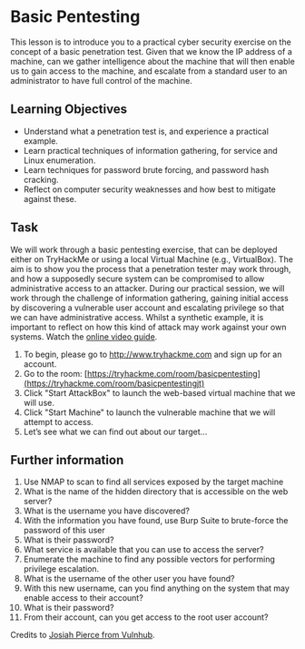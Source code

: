 # Basic Pentesting

This lesson is to introduce you to a practical cyber security exercise on the concept of a basic penetration test. Given that we know the IP address of a machine, can we gather intelligence about the machine that will then enable us to gain access to the machine, and escalate from a standard user to an administrator to have full control of the machine.

## Learning Objectives

- Understand what a penetration test is, and experience a practical example.
- Learn practical techniques of information gathering, for service and Linux enumeration.
- Learn techniques for password brute forcing, and password hash cracking.
- Reflect on computer security weaknesses and how best to mitigate against these.

## Task

We will work through a basic pentesting exercise, that can be deployed either on TryHackMe or using a local Virtual Machine (e.g., VirtualBox). The aim is to show you the process that a penetration tester may work through, and how a supposedly secure system can be compromised to allow administrative access to an attacker. During our practical session, we will work through the challenge of information gathering, gaining initial access by discovering a vulnerable user account and escalating privilege so that we can have administrative access. Whilst a synthetic example, it is important to reflect on how this kind of attack may work against your own systems. Watch the [online video guide](https://youtu.be/Eus1f82BU4o).

1. To begin, please go to http://www.tryhackme.com and sign up for an account.
2. Go to the room: [https://tryhackme.com/room/basicpentesting](https://tryhackme.com/room/basicpentestingjt)
3. Click "Start AttackBox" to launch the web-based virtual machine that we will use.
4. Click "Start Machine" to launch the vulnerable machine that we will attempt to 
access.
5. Let’s see what we can find out about our target...

## Further information

1. Use NMAP to scan to find all services exposed by the target machine
2. What is the name of the hidden directory that is accessible on the web server?
3. What is the username you have discovered?
4. With the information you have found, use Burp Suite to brute-force the password of this user
6. What is their password?
7. What service is available that you can use to access the server?
8. Enumerate the machine to find any possible vectors for performing privilege escalation.
9. What is the username of the other user you have found?
10. With this new username, can you find anything on the system that may enable access to their account?
11. What is their password?
12. From their account, can you get access to the root user account?

Credits to [Josiah Pierce from Vulnhub](https://www.vulnhub.com/series/basic-pentesting,143/).
